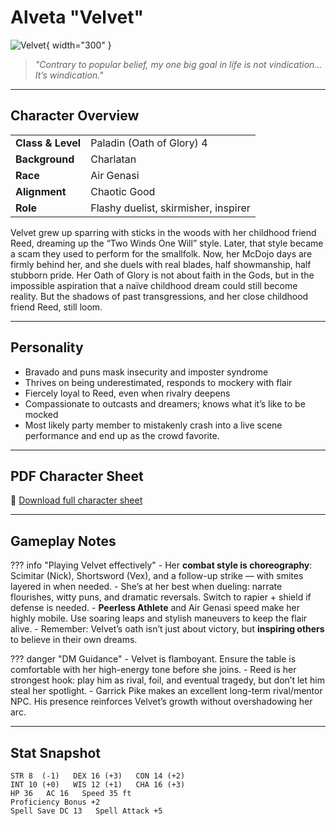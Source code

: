 # Alveta "Velvet" 

![Velvet](../assets/alveta-velvet.png){ width="300" }

> *"Contrary to popular belief, my one big goal in life is not vindication… It’s windication."*

---

## Character Overview

|                   |                                      |
| ----------------- | ------------------------------------ |
| **Class & Level** | Paladin (Oath of Glory) 4            |
| **Background**    | Charlatan                            |
| **Race**          | Air Genasi                           |
| **Alignment**     | Chaotic Good                         |
| **Role**          | Flashy duelist, skirmisher, inspirer  |

Velvet grew up sparring with sticks in the woods with her childhood friend Reed, dreaming up the “Two Winds One Will” style. Later, that style became a scam they used to perform for the smallfolk. Now, her McDojo days are firmly behind her, and  she duels with real blades, half showmanship, half stubborn pride. Her Oath of Glory is not about faith in the Gods, but in the impossible aspiration that a naïve childhood dream could still become reality. But the shadows of past transgressions, and her close childhood friend Reed, still loom.

---

## Personality

* Bravado and puns mask insecurity and imposter syndrome
* Thrives on being underestimated, responds to mockery with flair
* Fiercely loyal to Reed, even when rivalry deepens
* Compassionate to outcasts and dreamers; knows what it’s like to be mocked
* Most likely party member to mistakenly crash into a live scene performance and end up as the crowd favorite.

---

## PDF Character Sheet

📄 [Download full character sheet](../assets/alveta-velvet.pdf)

---

## Gameplay Notes

??? info "Playing Velvet effectively"
	- Her **combat style is choreography**: Scimitar (Nick), Shortsword (Vex), and a follow-up strike — with smites layered in when needed.
	- She’s at her best when dueling: narrate flourishes, witty puns, and dramatic reversals. Switch to rapier + shield if defense is needed.
	- **Peerless Athlete** and Air Genasi speed make her highly mobile. Use soaring leaps and stylish maneuvers to keep the flair alive.
	- Remember: Velvet’s oath isn’t just about victory, but **inspiring others** to believe in their own dreams.

??? danger "DM Guidance"
	- Velvet is flamboyant. Ensure the table is comfortable with her high-energy tone before she joins.
	- Reed is her strongest hook: play him as rival, foil, and eventual tragedy, but don’t let him steal her spotlight.
	- Garrick Pike makes an excellent long-term rival/mentor NPC. His presence reinforces Velvet’s growth without overshadowing her arc.

---

## Stat Snapshot

```text
STR 8  (-1)   DEX 16 (+3)   CON 14 (+2)
INT 10 (+0)   WIS 12 (+1)   CHA 16 (+3)
HP 36   AC 16   Speed 35 ft
Proficiency Bonus +2
Spell Save DC 13   Spell Attack +5
```
